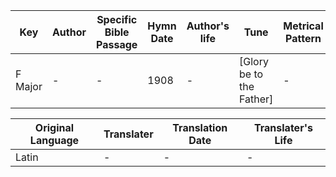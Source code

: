 Key | Author   | Specific Bible Passage     |Hymn Date |Author's life |Tune |Metrical Pattern   |Composer/Source
-- | --------- | ---------------------------|----------|--------------|-----|-------------------|-------------  
F Major |- |- |1908 |- |[Glory be to the Father] |- |Greatorex

Original Language | Translater | Translation Date   | Translater's Life  
----------------- | --------- | --------------------|-------------     
Latin |- |- |-
